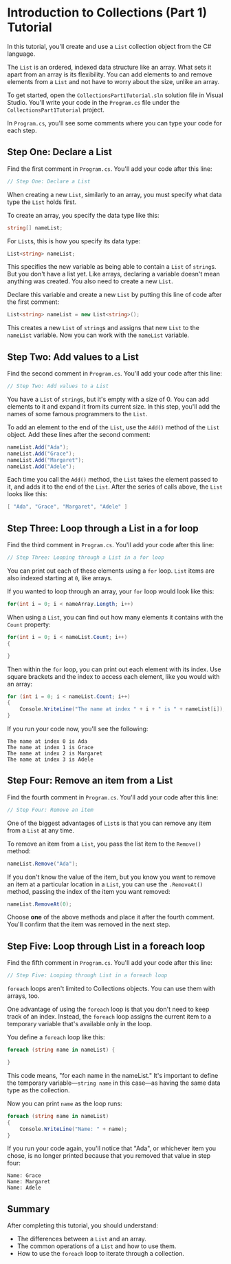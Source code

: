# Introduction to Collections (Part 1) Tutorial

In this tutorial, you'll create and use a `List` collection object from the C# language.

The `List` is an ordered, indexed data structure like an array. What sets it apart from an array is its flexibility. You can add elements to and remove elements from a `List` and not have to worry about the size, unlike an array.

To get started, open the `CollectionsPart1Tutorial.sln` solution file in Visual Studio. You'll write your code in the `Program.cs` file under the `CollectionsPart1Tutorial` project.

In `Program.cs`, you'll see some comments where you can type your code for each step.

## Step One: Declare a List

Find the first comment in `Program.cs`. You'll add your code after this line:

```csharp
// Step One: Declare a List
```

When creating a new `List`, similarly to an array, you must specify what data type the `List` holds first.

To create an array, you specify the data type like this:

```csharp
string[] nameList;
```

For `List`s, this is how you specify its data type:

```csharp
List<string> nameList;
```

This specifies the new variable as being able to contain a `List` of `string`s. But you don't have a list yet. Like arrays, declaring a variable doesn't mean anything was created. You also need to create a new `List`.

Declare this variable and create a new `List` by putting this line of code after the first comment:

```csharp
List<string> nameList = new List<string>();
```

This creates a new `List` of `string`s and assigns that new `List` to the `nameList` variable. Now you can work with the `nameList` variable.

## Step Two: Add values to a List

Find the second comment in `Program.cs`. You'll add your code after this line:

```csharp
// Step Two: Add values to a List
```

You have a `List` of `string`s, but it's empty with a size of 0. You can add elements to it and expand it from its current size. In this step, you'll add the names of some famous programmers to the `List`.

To add an element to the end of the `List`, use the `Add()` method of the `List` object. Add these lines after the second comment:

```csharp
nameList.Add("Ada");
nameList.Add("Grace");
nameList.Add("Margaret");
nameList.Add("Adele");
```

Each time you call the `Add()` method, the `List` takes the element passed to it, and adds it to the end of the `List`. After the series of calls above, the `List` looks like this:

```csharp
[ "Ada", "Grace", "Margaret", "Adele" ]
```

## Step Three: Loop through a List in a for loop

Find the third comment in `Program.cs`. You'll add your code after this line:

```csharp
// Step Three: Looping through a List in a for loop
```

You can print out each of these elements using a `for` loop. `List` items are also indexed starting at `0`, like arrays.

If you wanted to loop through an array, your `for` loop would look like this:

```csharp
for(int i = 0; i < nameArray.Length; i++)
```

When using a `List`, you can find out how many elements it contains with the `Count` property:

```csharp
for(int i = 0; i < nameList.Count; i++)
{

}
```

Then within the `for` loop, you can print out each element with its index. Use square brackets and the index to access each element, like you would with an array:

```csharp
for (int i = 0; i < nameList.Count; i++)
{
    Console.WriteLine("The name at index " + i + " is " + nameList[i]);
}
```

If you run your code now, you'll see the following:

```
The name at index 0 is Ada
The name at index 1 is Grace
The name at index 2 is Margaret
The name at index 3 is Adele
```

## Step Four: Remove an item from a List

Find the fourth comment in `Program.cs`. You'll add your code after this line:

```csharp
// Step Four: Remove an item
```

One of the biggest advantages of `List`s is that you can remove any item from a `List` at any time.

To remove an item from a `List`, you pass the list item to the `Remove()` method:

```csharp
nameList.Remove("Ada");
```

If you don't know the value of the item, but you know you want to remove an item at a particular location in a `List`, you can use the `.RemoveAt()` method, passing the index of the item you want removed:

```csharp
nameList.RemoveAt(0);
```

Choose **one** of the above methods and place it after the fourth comment. You'll confirm that the item was removed in the next step.

## Step Five: Loop through List in a foreach loop

Find the fifth comment in `Program.cs`. You'll add your code after this line:

```csharp
// Step Five: Looping through List in a foreach loop
```

`foreach` loops aren't limited to Collections objects. You can use them with arrays, too.

One advantage of using the `foreach` loop is that you don't need to keep track of an index. Instead, the `foreach` loop assigns the current item to a temporary variable that's available only in the loop.

You define a `foreach` loop like this:

```csharp
foreach (string name in nameList) {

}
```

This code means, "for each name in the nameList." It's important to define the temporary variable—`string name` in this case—as having the same data type as the collection.

Now you can print `name` as the loop runs:

```csharp
foreach (string name in nameList)
{
    Console.WriteLine("Name: " + name);
}
```

If you run your code again, you'll notice that "Ada", or whichever item you chose, is no longer printed because that you removed that value in step four:

```
Name: Grace
Name: Margaret
Name: Adele
```

## Summary

After completing this tutorial, you should understand:

- The differences between a `List` and an array.
- The common operations of a `List` and how to use them.
- How to use the `foreach` loop to iterate through a collection.
